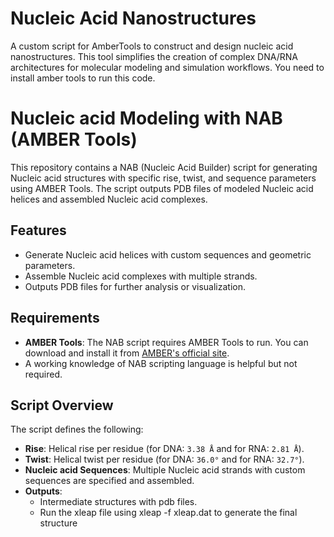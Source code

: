 # Nucleic Acid Nanostructures
A custom script for AmberTools to construct and design nucleic acid nanostructures. This tool simplifies the creation of complex DNA/RNA architectures for molecular modeling and simulation workflows.
You need to install amber tools to run this code. 

# Nucleic acid Modeling with NAB (AMBER Tools)

This repository contains a NAB (Nucleic Acid Builder) script for generating Nucleic acid structures with specific rise, twist, and sequence parameters using AMBER Tools. The script outputs PDB files of modeled Nucleic acid helices and assembled Nucleic acid complexes.

## Features
- Generate Nucleic acid helices with custom sequences and geometric parameters.
- Assemble Nucleic acid complexes with multiple strands.
- Outputs PDB files for further analysis or visualization.

## Requirements
- **AMBER Tools**: The NAB script requires AMBER Tools to run. You can download and install it from [AMBER's official site](https://ambermd.org/).
- A working knowledge of NAB scripting language is helpful but not required.

## Script Overview
The script defines the following:
- **Rise**: Helical rise per residue (for DNA: `3.38 Å` and for RNA: `2.81 Å`).
- **Twist**: Helical twist per residue (for DNA: `36.0°` and for RNA: `32.7°`).
- **Nucleic acid Sequences**: Multiple Nucleic acid strands with custom sequences are specified and assembled.
- **Outputs**:
  -  Intermediate structures with pdb files.
  -  Run the xleap file using xleap -f xleap.dat to generate the final structure
